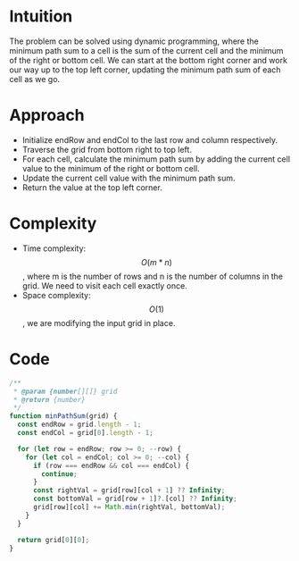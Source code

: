 # Intuition
The problem can be solved using dynamic programming, where the minimum path sum to a cell is the sum of the current cell and the minimum of the right or bottom cell. We can start at the bottom right corner and work our way up to the top left corner, updating the minimum path sum of each cell as we go.

# Approach
- Initialize endRow and endCol to the last row and column respectively.
- Traverse the grid from bottom right to top left.
- For each cell, calculate the minimum path sum by adding the current cell value to the minimum of the right or bottom cell.
- Update the current cell value with the minimum path sum.
- Return the value at the top left corner.

# Complexity
- Time complexity: $$O(m*n)$$, where m is the number of rows and n is the number of columns in the grid. We need to visit each cell exactly once.
- Space complexity: $$O(1)$$, we are modifying the input grid in place.

# Code
```js
/**
 * @param {number[][]} grid
 * @return {number}
 */
function minPathSum(grid) {
  const endRow = grid.length - 1;
  const endCol = grid[0].length - 1;

  for (let row = endRow; row >= 0; --row) {
    for (let col = endCol; col >= 0; --col) {
      if (row === endRow && col === endCol) {
        continue;
      }
      const rightVal = grid[row][col + 1] ?? Infinity;
      const bottomVal = grid[row + 1]?.[col] ?? Infinity;
      grid[row][col] += Math.min(rightVal, bottomVal);
    }
  }

  return grid[0][0];
}
```